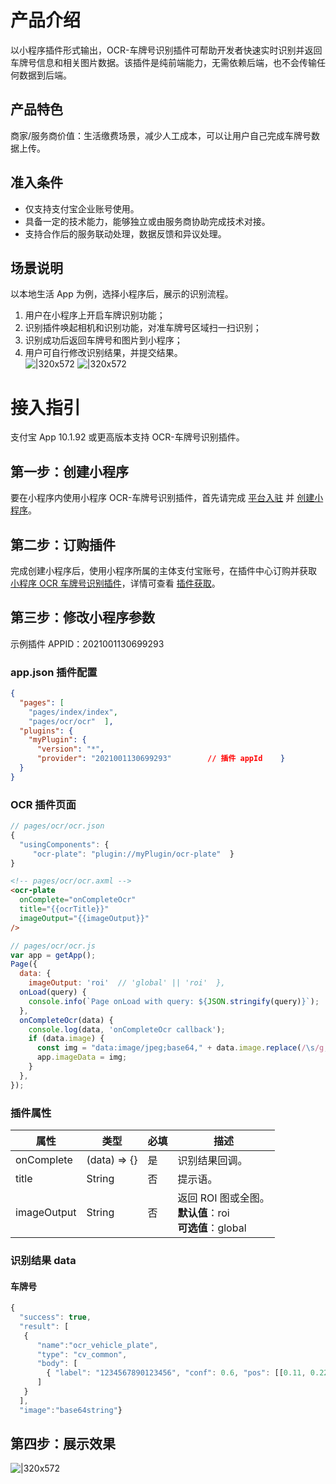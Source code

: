 # 产品介绍

以小程序插件形式输出，OCR-车牌号识别插件可帮助开发者快速实时识别并返回车牌号信息和相关图片数据。该插件是纯前端能力，无需依赖后端，也不会传输任何数据到后端。

## 产品特色

商家/服务商价值：生活缴费场景，减少人工成本，可以让用户自己完成车牌号数据上传。

## 准入条件

- 仅支持支付宝企业账号使用。
- 具备一定的技术能力，能够独立或由服务商协助完成技术对接。
- 支持合作后的服务联动处理，数据反馈和异议处理。

## 场景说明

以本地生活 App 为例，选择小程序后，展示的识别流程。

1. 用户在小程序上开启车牌识别功能；
1. 识别插件唤起相机和识别功能，对准车牌号区域扫一扫识别；
1. 识别成功后返回车牌号和图片到小程序；
1. 用户可自行修改识别结果，并提交结果。 <br/> ![|320x572](https://mdn.alipayobjects.com/afts/img/A*3RwfS5qPlEoAAAAAAAAAAAAAAa8wAA/original?bz=openpt_doc&t=DaNBPk5RaQFLfjtWb7qnKwAAAABkMK8AAAAA#align=left&display=inline&height=572&margin=%5Bobject%20Object%5D&originHeight=572&originWidth=320&status=done&style=none&width=320) ![|320x572](https://mdn.alipayobjects.com/afts/img/A*c3nyTbZcmz0AAAAAAAAAAAAAAa8wAA/original?bz=openpt_doc&t=HFUIlhjKxlM9FZVQTpnj0QAAAABkMK8AAAAA#align=left&display=inline&height=572&margin=%5Bobject%20Object%5D&originHeight=572&originWidth=320&status=done&style=none&width=320)

# 接入指引

支付宝 App 10.1.92 或更高版本支持 OCR-车牌号识别插件。

## 第一步：创建小程序

要在小程序内使用小程序 OCR-车牌号识别插件，首先请完成 [平台入驻](https://opendocs.alipay.com/common/02asmu) 并 [创建小程序](https://opendocs.alipay.com/mini/introduce/create)。

## 第二步：订购插件

完成创建小程序后，使用小程序所属的主体支付宝账号，在插件中心订购并获取 [小程序 OCR 车牌号识别插件](https://open.alipay.com/plugin/order-page?serviceCode=MP2020121900100072)，详情可查看 [插件获取](https://opendocs.alipay.com/mini/plugin/plugin-order)。

## 第三步：修改小程序参数

示例插件 APPID：2021001130699293

### app.json 插件配置

```json
{
  "pages": [
    "pages/index/index",
    "pages/ocr/ocr"  ],
  "plugins": {
    "myPlugin": {
      "version": "*",
      "provider": "2021001130699293"        // 插件 appId    }
  }
}
```

### OCR 插件页面

```javascript
// pages/ocr/ocr.json
{
  "usingComponents": {
     "ocr-plate": "plugin://myPlugin/ocr-plate"  }
}
```

```html
<!-- pages/ocr/ocr.axml -->
<ocr-plate
  onComplete="onCompleteOcr"
  title="{{ocrTitle}}"
  imageOutput="{{imageOutput}}"
/>
```

```javascript
// pages/ocr/ocr.js
var app = getApp();
Page({
  data: {
    imageOutput: 'roi'  // 'global' || 'roi'  },
  onLoad(query) {
    console.info(`Page onLoad with query: ${JSON.stringify(query)}`);
  },
  onCompleteOcr(data) {
    console.log(data, 'onCompleteOcr callback');
    if (data.image) {
      const img = "data:image/jpeg;base64," + data.image.replace(/\s/g, '');
      app.imageData = img;
    }
  },
});
```

### 插件属性

| **属性** | **类型** | **必填** | **描述** |
| --- | --- | --- | --- |
| onComplete | (data) => {} | 是 | 识别结果回调。 |
| title | String | 否 | 提示语。 |
| imageOutput | String | 否 | 返回 ROI 图或全图。<br />**默认值**：roi<br />**可选值**：global |

### 识别结果 data

#### 车牌号

```javascript
{
  "success": true,
  "result": [
   {
      "name":"ocr_vehicle_plate",
      "type": "cv_common",
      "body": [
        { "label": "1234567890123456", "conf": 0.6, "pos": [[0.11, 0.22], [0.33, 0.44], [0.11, 0.22], [0.33, 0.44]] }
      ]
   }
  ],
  "image":"base64string"}
```

## 第四步：展示效果

![|320x572](https://mdn.alipayobjects.com/afts/img/A*3RwfS5qPlEoBpgxNkRmF5QAAAa8wAA/original?bz=openpt_doc&t=MLHTnt93Aj0z5HbkDRT82gAAAABkMK8AAAAA#align=left&display=inline&height=572&margin=%5Bobject%20Object%5D&originHeight=572&originWidth=320&status=done&style=none&width=320)
